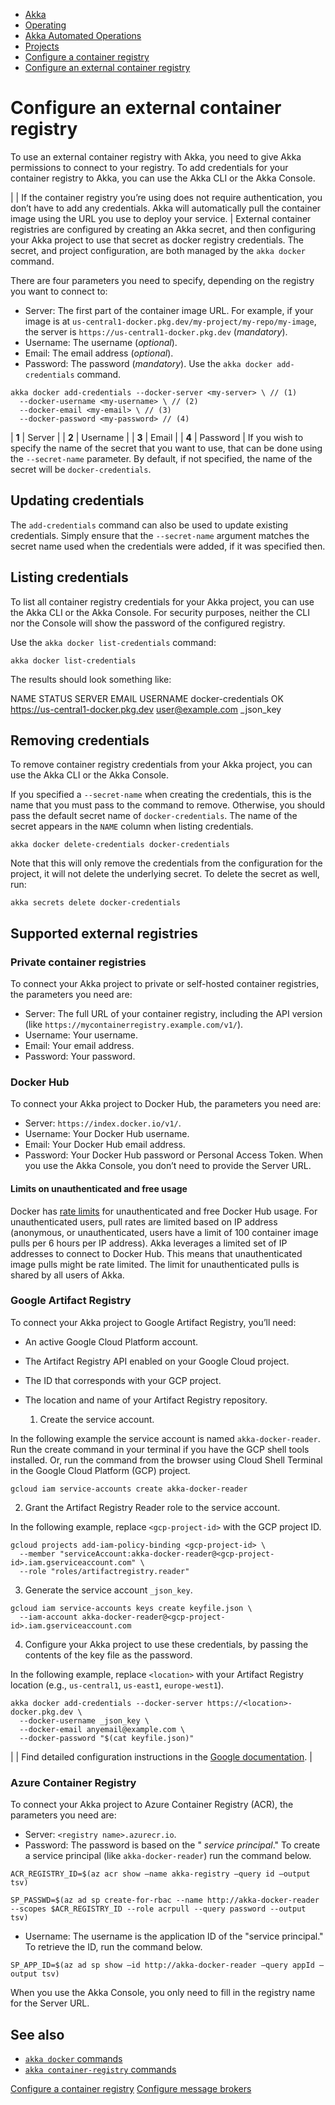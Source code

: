 <!-- <nav> -->
- [Akka](../../index.html)
- [Operating](../index.html)
- [Akka Automated Operations](../akka-platform.html)
- [Projects](index.html)
- [Configure a container registry](container-registries.html)
- [Configure an external container registry](external-container-registries.html)

<!-- </nav> -->

# Configure an external container registry

To use an external container registry with Akka, you need to give Akka permissions to connect to your registry. To add credentials for your container registry to Akka, you can use the Akka CLI or the Akka Console.

|  | If the container registry you’re using does not require authentication, you don’t have to add any credentials. Akka will automatically pull the container image using the URL you use to deploy your service. |
External container registries are configured by creating an Akka secret, and then configuring your Akka project to use that secret as docker registry credentials. The secret, and project configuration, are both managed by the `akka docker` command.

There are four parameters you need to specify, depending on the registry you want to connect to:

- Server: The first part of the container image URL. For example, if your image is at `us-central1-docker.pkg.dev/my-project/my-repo/my-image`, the server is `https://us-central1-docker.pkg.dev` (*mandatory*).
- Username: The username (*optional*).
- Email: The email address (*optional*).
- Password: The password (*mandatory*).
Use the `akka docker add-credentials` command.

```command
akka docker add-credentials --docker-server <my-server> \ // (1)
  --docker-username <my-username> \ // (2)
  --docker-email <my-email> \ // (3)
  --docker-password <my-password> // (4)
```

| **1** | Server |
| **2** | Username |
| **3** | Email |
| **4** | Password |
If you wish to specify the name of the secret that you want to use, that can be done using the `--secret-name` parameter. By default, if not specified, the name of the secret will be `docker-credentials`.

## <a href="about:blank#_updating_credentials"></a> Updating credentials

The `add-credentials` command can also be used to update existing credentials. Simply ensure that the `--secret-name` argument matches the secret name used when the credentials were added, if it was specified then.

## <a href="about:blank#_listing_credentials"></a> Listing credentials

To list all container registry credentials for your Akka project, you can use the Akka CLI or the Akka Console. For security purposes, neither the CLI nor the Console will show the password of the configured registry.

Use the `akka docker list-credentials` command:

```command
akka docker list-credentials
```
The results should look something like:

NAME                STATUS  SERVER                                  EMAIL             USERNAME
docker-credentials  OK      https://us-central1-docker.pkg.dev     user@example.com  _json_key
## <a href="about:blank#_removing_credentials"></a> Removing credentials

To remove container registry credentials from your Akka project, you can use the Akka CLI or the Akka Console.

If you specified a `--secret-name` when creating the credentials, this is the name that you must pass to the command to remove. Otherwise, you should pass the default secret name of `docker-credentials`. The name of the secret appears in the `NAME` column when listing credentials.

```command
akka docker delete-credentials docker-credentials
```
Note that this will only remove the credentials from the configuration for the project, it will not delete the underlying secret. To delete the secret as well, run:

```command
akka secrets delete docker-credentials
```

## <a href="about:blank#_supported_external_registries"></a> Supported external registries

### <a href="about:blank#_private_container_registries"></a> Private container registries

To connect your Akka project to private or self-hosted container registries, the parameters you need are:

- Server: The full URL of your container registry, including the API version (like `https://mycontainerregistry.example.com/v1/`).
- Username: Your username.
- Email: Your email address.
- Password: Your password.

### <a href="about:blank#_docker_hub"></a> Docker Hub

To connect your Akka project to Docker Hub, the parameters you need are:

- Server: `https://index.docker.io/v1/`.
- Username: Your Docker Hub username.
- Email: Your Docker Hub email address.
- Password: Your Docker Hub password or Personal Access Token.
When you use the Akka Console, you don’t need to provide the Server URL.

#### <a href="about:blank#_limits_on_unauthenticated_and_free_usage"></a> Limits on unauthenticated and free usage

Docker has [rate limits](https://docs.docker.com/docker-hub/download-rate-limit/) for unauthenticated and free Docker Hub usage. For unauthenticated users, pull rates are limited based on IP address (anonymous, or unauthenticated, users have a limit of 100 container image pulls per 6 hours per IP address). Akka leverages a limited set of IP addresses to connect to Docker Hub. This means that unauthenticated image pulls might be rate limited. The limit for unauthenticated pulls is shared by all users of Akka.

### <a href="about:blank#_google_artifact_registry"></a> Google Artifact Registry

To connect your Akka project to Google Artifact Registry, you’ll need:

- An active Google Cloud Platform account.
- The Artifact Registry API enabled on your Google Cloud project.
- The ID that corresponds with your GCP project.
- The location and name of your Artifact Registry repository.

  1. Create the service account.

In the following example the service account is named `akka-docker-reader`. Run the create command in your terminal if you have the GCP shell tools installed. Or, run the command from the browser using Cloud Shell Terminal in the Google Cloud Platform (GCP) project.

```command
gcloud iam service-accounts create akka-docker-reader
```
  2. Grant the Artifact Registry Reader role to the service account.

In the following example, replace `<gcp-project-id>` with the GCP project ID.

```command
gcloud projects add-iam-policy-binding <gcp-project-id> \
  --member "serviceAccount:akka-docker-reader@<gcp-project-id>.iam.gserviceaccount.com" \
  --role "roles/artifactregistry.reader"
```
  3. Generate the service account `_json_key`.

```command
gcloud iam service-accounts keys create keyfile.json \
  --iam-account akka-docker-reader@<gcp-project-id>.iam.gserviceaccount.com
```
  4. Configure your Akka project to use these credentials, by passing the contents of the key file as the password.

In the following example, replace `<location>` with your Artifact Registry location (e.g., `us-central1`, `us-east1`, `europe-west1`).

```command
akka docker add-credentials --docker-server https://<location>-docker.pkg.dev \
  --docker-username _json_key \
  --docker-email anyemail@example.com \
  --docker-password "$(cat keyfile.json)"
```

|  | Find detailed configuration instructions in the [Google documentation](https://cloud.google.com/artifact-registry/docs/docker/authentication#json-key). |

### <a href="about:blank#_azure_container_registry"></a> Azure Container Registry

To connect your Akka project to Azure Container Registry (ACR), the parameters you need are:

- Server: `<registry name>.azurecr.io`.
- Password: The password is based on the " *service principal*." To create a service principal (like `akka-docker-reader`) run the command below.

```command
ACR_REGISTRY_ID=$(az acr show —name akka-registry —query id —output tsv)
```

```command
SP_PASSWD=$(az ad sp create-for-rbac --name http://akka-docker-reader --scopes $ACR_REGISTRY_ID --role acrpull --query password --output tsv)
```
- Username: The username is the application ID of the "service principal." To retrieve the ID, run the command below.

```command
SP_APP_ID=$(az ad sp show —id http://akka-docker-reader —query appId —output tsv)
```
When you use the Akka Console, you only need to fill in the registry name for the Server URL.

## <a href="about:blank#_see_also"></a> See also

- <a href="../../reference/cli/akka-cli/akka_docker.html#_see_also">`akka docker` commands</a>
- <a href="../../reference/cli/akka-cli/akka_container-registry.html#_see_also">`akka container-registry` commands</a>

<!-- <footer> -->
<!-- <nav> -->
[Configure a container registry](container-registries.html) [Configure message brokers](message-brokers.html)
<!-- </nav> -->

<!-- </footer> -->

<!-- <aside> -->

<!-- </aside> -->